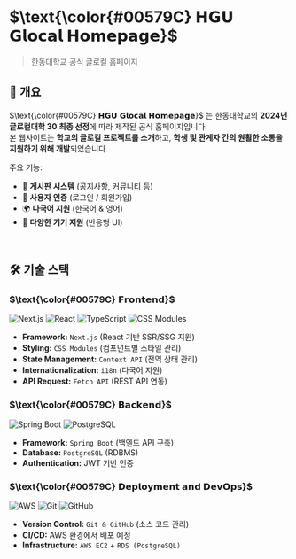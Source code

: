 # $\text{\color{#00579C} 𝗛𝗚𝗨 𝗚𝗹𝗼𝗰𝗮𝗹 𝗛𝗼𝗺𝗲𝗽𝗮𝗴𝗲}$

> 한동대학교 공식 글로컬 홈페이지

## 📝 개요

$\text{\color{#00579C} 𝗛𝗚𝗨 𝗚𝗹𝗼𝗰𝗮𝗹 𝗛𝗼𝗺𝗲𝗽𝗮𝗴𝗲}$ 는 한동대학교의 **2024년 글로컬대학 30 최종 선정**에 따라 제작된 공식 홈페이지입니다.  
본 웹사이트는 **학교의 글로컬 프로젝트를 소개**하고, **학생 및 관계자 간의 원활한 소통을 지원하기 위해 개발**되었습니다.

주요 기능:
- 📌 **게시판 시스템** (공지사항, 커뮤니티 등)
- 🔐 **사용자 인증** (로그인 / 회원가입)
- 🌍 **다국어 지원** (한국어 & 영어)
- 📱 **다양한 기기 지원** (반응형 UI)

<br />

## 🛠 기술 스택

### $\text{\color{#00579C} 𝗙𝗿𝗼𝗻𝘁𝗲𝗻𝗱}$

![Next.js](https://img.shields.io/badge/Next.js-000000?style=for-the-badge&logo=next.js&logoColor=white)
![React](https://img.shields.io/badge/React-61DAFB?style=for-the-badge&logo=react&logoColor=black)
![TypeScript](https://img.shields.io/badge/TypeScript-3178C6?style=for-the-badge&logo=typescript&logoColor=white)
![CSS Modules](https://img.shields.io/badge/CSS_Modules-1572B6?style=for-the-badge&logo=css3&logoColor=white)

- **Framework:** `Next.js` (React 기반 SSR/SSG 지원)
- **Styling:** `CSS Modules` (컴포넌트별 스타일 관리)
- **State Management:** `Context API` (전역 상태 관리)
- **Internationalization:** `i18n` (다국어 지원)
- **API Request:** `Fetch API` (REST API 연동)

### $\text{\color{#00579C} 𝗕𝗮𝗰𝗸𝗲𝗻𝗱}$

![Spring Boot](https://img.shields.io/badge/Spring_Boot-6DB33F?style=for-the-badge&logo=spring-boot&logoColor=white)
![PostgreSQL](https://img.shields.io/badge/PostgreSQL-4169E1?style=for-the-badge&logo=postgresql&logoColor=white)

- **Framework:** `Spring Boot` (백엔드 API 구축)
- **Database:** `PostgreSQL` (RDBMS)
- **Authentication:** JWT 기반 인증

### $\text{\color{#00579C} 𝗗𝗲𝗽𝗹𝗼𝘆𝗺𝗲𝗻𝘁 𝗮𝗻𝗱 𝗗𝗲𝘃𝗢𝗽𝘀}$
![AWS](https://img.shields.io/badge/AWS-232F3E?style=for-the-badge&logo=amazonWebServices&logoColor=white)
![Git](https://img.shields.io/badge/Git-F05032?style=for-the-badge&logo=git&logoColor=white)
![GitHub](https://img.shields.io/badge/GitHub-181717?style=for-the-badge&logo=github&logoColor=white)

- **Version Control:** `Git & GitHub` (소스 코드 관리)
- **CI/CD:** AWS 환경에서 배포 예정
- **Infrastructure:** `AWS EC2` + `RDS (PostgreSQL)`
